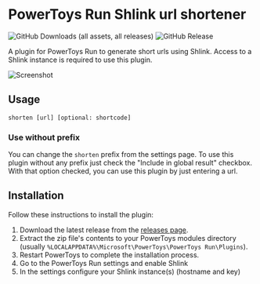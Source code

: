 # PowerToys Run Shlink url shortener

![GitHub Downloads (all assets, all releases)](https://img.shields.io/github/downloads/inukiwi/PowerToysRun-Shlink/total)
![GitHub Release](https://img.shields.io/github/v/release/inukiwi/PowerToysRun-Shlink)

A plugin for PowerToys Run to generate short urls using Shlink.
Access to a Shlink instance is required to use this plugin.

![Screenshot](https://github.com/inukiwi/PowerToysRun-Shlink/blob/master/screenshot.png)

## Usage

```
shorten [url] [optional: shortcode]
```

### Use without prefix

You can change the `shorten` prefix from the settings page. To use this plugin without any prefix just check the "Include in global result" checkbox. With that option checked, you can use this plugin by just entering a url.

## Installation

Follow these instructions to install the plugin:

1. Download the latest release from the [releases page](https://github.com/inukiwi/PowerToysRun-Shlink/releases).
2. Extract the zip file's contents to your PowerToys modules directory (usually `%LOCALAPPDATA%\Microsoft\PowerToys\PowerToys Run\Plugins`).
3. Restart PowerToys to complete the installation process.
4. Go to the PowerToys Run settings and enable Shlink
5. In the settings configure your Shlink instance(s) (hostname and key)
